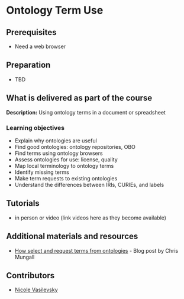 # Ontology Term Use

## Prerequisites
- Need a web browser

## Preparation
- TBD

## What is delivered as part of the course

**Description:** Using ontology terms in a document or spreadsheet

### Learning objectives
- Explain why ontologies are useful
- Find good ontologies: ontology repositories, OBO
- Find terms using ontology browsers
- Assess ontologies for use: license, quality
- Map local terminology to ontology terms
- Identify missing terms
- Make term requests to existing ontologies
- Understand the differences between IRIs, CURIEs, and labels

## Tutorials
- in person or video (link videos here as they become available)

## Additional materials and resources
- [How select and request terms from ontologies](https://douroucouli.wordpress.com/2021/07/03/how-select-and-request-terms-from-ontologies/) - Blog post by Chris Mungall

## Contributors
- [Nicole Vasilevsky](https://orcid.org/0000-0001-5208-3432)